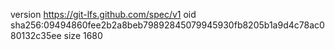 version https://git-lfs.github.com/spec/v1
oid sha256:09494860fee2b2a8beb79892845079945930fb8205b1a9d4c78ac080132c35ee
size 1680
